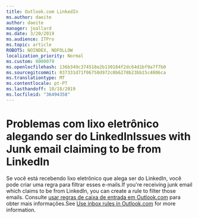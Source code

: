```yaml
---
title: Outlook.com LinkedIn
ms.author: daeite
author: daeite
manager: joallard
ms.date: 3/20/2019
ms.audience: ITPro
ms.topic: article
ROBOTS: NOINDEX, NOFOLLOW
localization_priority: Normal
ms.custom: 8000079
ms.openlocfilehash: 136b349c374518e2b130184f2dc64d1bf9a7f7b0
ms.sourcegitcommit: 037331d71f06750d972c0b6278b23bb15c4806ca
ms.translationtype: MT
ms.contentlocale: pt-PT
ms.lasthandoff: 10/18/2019
ms.locfileid: "36494358"
---
```

# <a name="issues-with-junk-email-claiming-to-be-from-linkedin"></a><span data-ttu-id="b677f-102">Problemas com lixo eletrônico alegando ser do LinkedIn</span><span class="sxs-lookup"><span data-stu-id="b677f-102">Issues with Junk email claiming to be from LinkedIn</span></span>

<span data-ttu-id="b677f-103">Se você está recebendo lixo eletrônico que alega ser do LinkedIn, você pode criar uma regra para filtrar esses e-mails.</span><span class="sxs-lookup"><span data-stu-id="b677f-103">If you're receiving junk email which claims to be from LinkedIn, you can create a rule to filter those emails.</span></span>
<span data-ttu-id="b677f-104">Consulte [usar regras de caixa de entrada em Outlook.com](https://aka.ms/OutlookComInboxRules) para obter mais informações.</span><span class="sxs-lookup"><span data-stu-id="b677f-104">See [Use inbox rules in Outlook.com](https://aka.ms/OutlookComInboxRules) for more information.</span></span>



